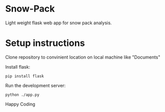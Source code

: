 # Snow-Pack
Light weight flask web app for snow pack analysis.

# Setup instructions

Clone repository to convinient location on local machine like "Documents"

Install flask:
```
pip install flask
```

Run the development server: 
```
python ./app.py
```

Happy Coding 